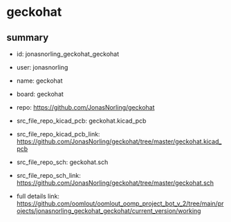 # geckohat
 
## summary 
* id: jonasnorling_geckohat_geckohat
* user: jonasnorling
* name: geckohat
* board: geckohat
* repo: https://github.com/JonasNorling/geckohat
* src_file_repo_kicad_pcb: geckohat.kicad_pcb
* src_file_repo_kicad_pcb_link: https://github.com/JonasNorling/geckohat/tree/master/geckohat.kicad_pcb


* src_file_repo_sch: geckohat.sch
* src_file_repo_sch_link: https://github.com/JonasNorling/geckohat/tree/master/geckohat.sch
* full details link: https://github.com/oomlout/oomlout_oomp_project_bot_v_2/tree/main/projects/jonasnorling_geckohat_geckohat/current_version/working  






